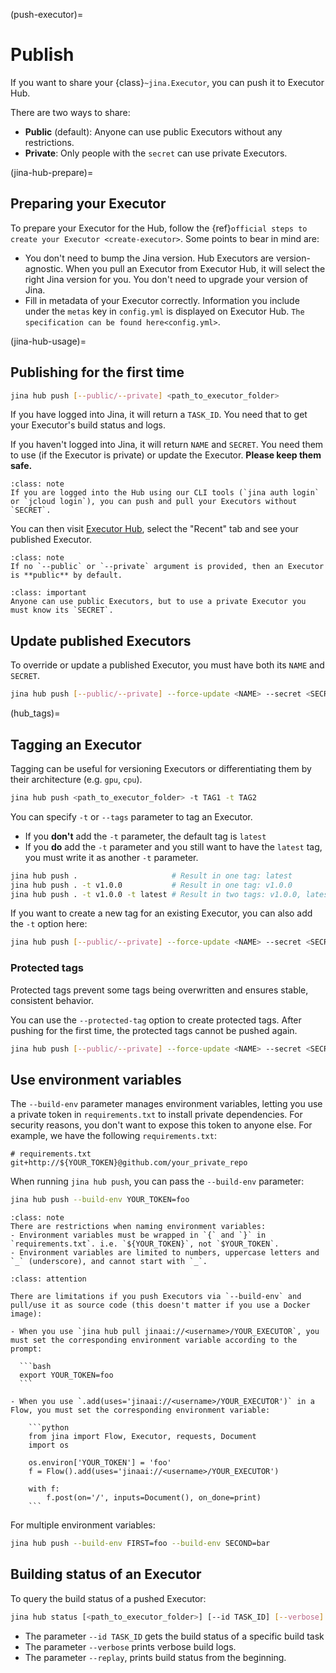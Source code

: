(push-executor)=
# Publish

If you want to share your {class}`~jina.Executor`, you can push it to Executor Hub.

There are two ways to share:
- **Public** (default): Anyone can use public Executors without any restrictions.
- **Private**: Only people with the `secret` can use private Executors. 

(jina-hub-prepare)=
## Preparing your Executor

To prepare your Executor for the Hub, follow the {ref}`official steps to create your Executor <create-executor>`. Some points to bear in mind are:

* You don't need to bump the Jina version. Hub Executors are version-agnostic. When you pull an Executor from Executor Hub, it will select the right Jina version for you. You don't need to upgrade your version of Jina.
* Fill in metadata of your Executor correctly. Information you include under the `metas` key in `config.yml` is displayed on Executor Hub. `The specification can be found here<config.yml>`.

(jina-hub-usage)=
## Publishing for the first time

```bash
jina hub push [--public/--private] <path_to_executor_folder>
```

<script id="asciicast-tpvuZ9u0lU2IumRyLlly3JI93" src="https://asciinema.org/a/tpvuZ9u0lU2IumRyLlly3JI93.js" async></script>

If you have logged into Jina, it will return a `TASK_ID`. You need that to get your Executor's build status and logs. 

If you haven't logged into Jina, it will return `NAME` and `SECRET`. You need them to use (if the Executor is private) or update the Executor. **Please keep them safe.**

````{admonition} Note
:class: note
If you are logged into the Hub using our CLI tools (`jina auth login` or `jcloud login`), you can push and pull your Executors without `SECRET`.
````

You can then visit [Executor Hub](https://cloud.jina.ai), select the "Recent" tab and see your published Executor.

````{admonition} Note
:class: note
If no `--public` or `--private` argument is provided, then an Executor is **public** by default.
````

````{admonition} Important
:class: important
Anyone can use public Executors, but to use a private Executor you must know its `SECRET`.
````


## Update published Executors

To override or update a published Executor, you must have both its `NAME` and `SECRET`.

```bash
jina hub push [--public/--private] --force-update <NAME> --secret <SECRET> <path_to_executor_folder>
```

(hub_tags)=
## Tagging an Executor

Tagging can be useful for versioning Executors or differentiating them by their architecture (e.g. `gpu`, `cpu`).

```bash
jina hub push <path_to_executor_folder> -t TAG1 -t TAG2
```

You can specify `-t` or `--tags` parameter to tag an Executor.

- If you **don't** add the `-t` parameter, the default tag is `latest`
- If you **do** add the `-t` parameter and you still want to have the `latest` tag, you must write it as another `-t` parameter.

```bash
jina hub push .                     # Result in one tag: latest
jina hub push . -t v1.0.0           # Result in one tag: v1.0.0
jina hub push . -t v1.0.0 -t latest # Result in two tags: v1.0.0, latest
```

If you want to create a new tag for an existing Executor, you can also add the `-t` option here:

```bash
jina hub push [--public/--private] --force-update <NAME> --secret <SECRET> -t TAG <path_to_executor_folder>
```

### Protected tags

Protected tags prevent some tags being overwritten and ensures stable, consistent behavior.

You can use the `--protected-tag` option to create protected tags. 
After pushing for the first time, the protected tags cannot be pushed again.

```bash
jina hub push [--public/--private] --force-update <NAME> --secret <SECRET> --protected-tag <PROTECTED_TAG_1> --protected-tag <PROTECTED_TAG_2> <path_to_executor_folder>
```

## Use environment variables

The `--build-env` parameter manages environment variables, letting you use a private token in `requirements.txt` to install private dependencies. For security reasons, you don't want to expose this token to anyone else. For example, we have the following `requirements.txt`: 

```
# requirements.txt
git+http://${YOUR_TOKEN}@github.com/your_private_repo 
```

When running `jina hub push`, you can pass the `--build-env` parameter:

```bash
jina hub push --build-env YOUR_TOKEN=foo
```

````{admonition} Note
:class: note
There are restrictions when naming environment variables:
- Environment variables must be wrapped in `{` and `}` in `requirements.txt`. i.e. `${YOUR_TOKEN}`, not `$YOUR_TOKEN`.  
- Environment variables are limited to numbers, uppercase letters and `_` (underscore), and cannot start with `_`. 
````

````{admonition} Limitations
:class: attention

There are limitations if you push Executors via `--build-env` and pull/use it as source code (this doesn't matter if you use a Docker image): 

- When you use `jina hub pull jinaai://<username>/YOUR_EXECUTOR`, you must set the corresponding environment variable according to the prompt:

  ```bash
  export YOUR_TOKEN=foo
  ```

- When you use `.add(uses='jinaai://<username>/YOUR_EXECUTOR')` in a Flow, you must set the corresponding environment variable:

    ```python
    from jina import Flow, Executor, requests, Document
    import os

    os.environ['YOUR_TOKEN'] = 'foo'
    f = Flow().add(uses='jinaai://<username>/YOUR_EXECUTOR')

    with f:
        f.post(on='/', inputs=Document(), on_done=print)
    ```
````

For multiple environment variables:

```bash
jina hub push --build-env FIRST=foo --build-env SECOND=bar
```

## Building status of an Executor 

To query the build status of a pushed Executor:

```bash
jina hub status [<path_to_executor_folder>] [--id TASK_ID] [--verbose] [--replay]
```

- The parameter `--id TASK_ID` gets the build status of a specific build task
- The parameter `--verbose` prints verbose build logs.
- The parameter `--replay`, prints build status from the beginning.

<script id="asciicast-Asd8bQ9YqsuJBVV1V7EfWmCu3" src="https://asciinema.org/a/Asd8bQ9YqsuJBVV1V7EfWmCu3.js" async></script>
